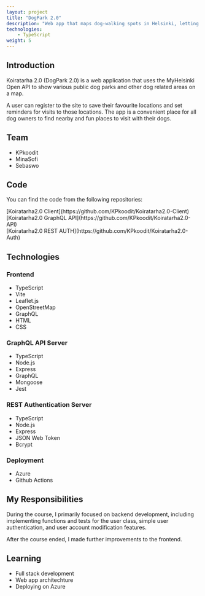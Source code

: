 ```yaml
---
layout: project
title: "DogPark 2.0"
description: "Web app that maps dog-walking spots in Helsinki, letting users save favorite locations and set visit reminders."
technologies:
    - TypeScript
weight: 5
---
```


## Introduction

<p>Koiratarha 2.0 (DogPark 2.0) is a web application that uses the MyHelsinki Open API to show various public dog parks and other dog related areas on a map.</p>
<p>A user can register to the site to save their favourite locations and set reminders for visits to those locations. The app is a convenient place for all dog owners to find nearby and fun places to visit with their dogs.</p>

## Team

<ul class="gradient-list">
    <li>KPkoodit</li>
    <li>MinaSofi</li>
    <li>Sebaswo</li>
</ul>

## Code

<p>You can find the code from the following repositories: </p>
[Koiratarha2.0 Client](https://github.com/KPkoodit/Koiratarha2.0-Client) <br>
[Koiratarha2.0 GraphQL API](https://github.com/KPkoodit/Koiratarha2.0-API) <br>
[Koiratarha2.0 REST AUTH](https://github.com/KPkoodit/Koiratarha2.0-Auth)

## Technologies

### Frontend

<ul class="gradient-list">
  <li>TypeScript</li>
  <li>Vite</li>
  <li>Leaflet.js</li>
  <li>OpenStreetMap</li>
  <li>GraphQL</li>
  <li>HTML</li>
  <li>CSS</li>
</ul>

### GraphQL API Server

<ul class="gradient-list">
  <li>TypeScript</li>
  <li>Node.js</li>
  <li>Express</li>
  <li>GraphQL</li>
  <li>Mongoose</li>
  <li>Jest</li>
</ul>

### REST Authentication Server

<ul class="gradient-list">
  <li>TypeScript</li>
  <li>Node.js</li>
  <li>Express</li>
  <li>JSON Web Token</li>
  <li>Bcrypt</li>
</ul>

### Deployment

<ul class="gradient-list">
    <li>Azure</li>
    <li>Github Actions</li>
</ul>

## My Responsibilities
<p>During the course, I primarily focused on backend development, including implementing functions and tests for the user class, simple user authentication, and user account modification features.</p>
<p>After the course ended, I made further improvements to the frontend.</p>

## Learning

<ul class="gradient-list">
    <li>Full stack development</li>
    <li>Web app architechture</li>
    <li>Deploying on Azure</li>
</ul>



